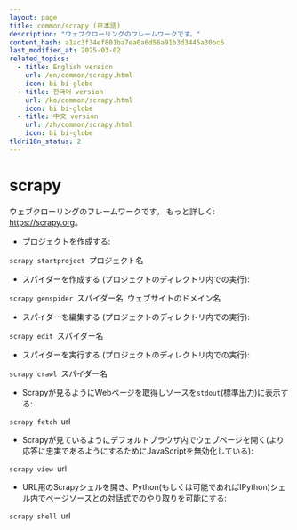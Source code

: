 ```yaml
---
layout: page
title: common/scrapy (日本語)
description: "ウェブクローリングのフレームワークです。"
content_hash: a1ac3f34ef801ba7ea0a6d56a91b3d3445a30bc6
last_modified_at: 2025-03-02
related_topics:
  - title: English version
    url: /en/common/scrapy.html
    icon: bi bi-globe
  - title: 한국어 version
    url: /ko/common/scrapy.html
    icon: bi bi-globe
  - title: 中文 version
    url: /zh/common/scrapy.html
    icon: bi bi-globe
tldri18n_status: 2
---
```

# scrapy

ウェブクローリングのフレームワークです。
もっと詳しく: <https://scrapy.org>。

- プロジェクトを作成する:

`scrapy startproject `<span class="tldr-var badge badge-pill bg-dark-lm bg-white-dm text-white-lm text-dark-dm font-weight-bold">プロジェクト名</span>

- スパイダーを作成する (プロジェクトのディレクトリ内での実行):

`scrapy genspider `<span class="tldr-var badge badge-pill bg-dark-lm bg-white-dm text-white-lm text-dark-dm font-weight-bold">スパイダー名</span>` `<span class="tldr-var badge badge-pill bg-dark-lm bg-white-dm text-white-lm text-dark-dm font-weight-bold">ウェブサイトのドメイン名</span>

- スパイダーを編集する (プロジェクトのディレクトリ内での実行):

`scrapy edit `<span class="tldr-var badge badge-pill bg-dark-lm bg-white-dm text-white-lm text-dark-dm font-weight-bold">スパイダー名</span>

- スパイダーを実行する (プロジェクトのディレクトリ内での実行):

`scrapy crawl `<span class="tldr-var badge badge-pill bg-dark-lm bg-white-dm text-white-lm text-dark-dm font-weight-bold">スパイダー名</span>

- Scrapyが見るようにWebページを取得しソースを`stdout`(標準出力)に表示する:

`scrapy fetch `<span class="tldr-var badge badge-pill bg-dark-lm bg-white-dm text-white-lm text-dark-dm font-weight-bold">url</span>

- Scrapyが見ているようにデフォルトブラウザ内でウェブページを開く(より応答に忠実であるようにするためにJavaScriptを無効化している):

`scrapy view `<span class="tldr-var badge badge-pill bg-dark-lm bg-white-dm text-white-lm text-dark-dm font-weight-bold">url</span>

- URL用のScrapyシェルを開き、Python(もしくは可能であればIPython)シェル内でページソースとの対話式でのやり取りを可能にする:

`scrapy shell `<span class="tldr-var badge badge-pill bg-dark-lm bg-white-dm text-white-lm text-dark-dm font-weight-bold">url</span>
